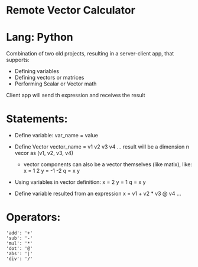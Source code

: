 # Remote Vector Calculator
# Lang: Python
Combination of two old projects, resulting in a server-client app, that supports:
* Defining variables
* Defining vectors or matrices
* Performing Scalar or Vector math

Client app will send th expression and receives the result

# Statements:
* Define variable:
    var_name = value
* Define Vector
    vector_name = v1 v2 v3 v4 ...
    result will be a dimension n vecor as (v1, v2, v3, v4)

    * vector components can also be a vector themselves (like matix), like:
    x = 1 2
    y = -1 -2
    q = x y
    
* Using variables in vector definition:
    x = 2
    y = 1
    q = x y
* Define variable resulted from an expression
    x = v1 + v2 * v3 @ v4 ...

# Operators:
    'add': '+'
    'sub': '-'
    'mul': '*'
    'dot': '@'
    'abs': '|'
    'div': '/'